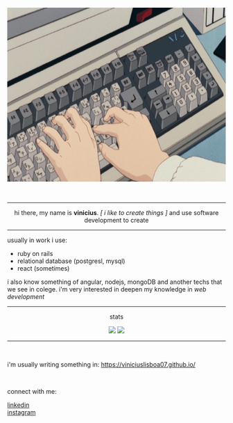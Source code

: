 <p align="center"><img height="400em" src="https://github.com/ViniciusLisboa07/ViniciusLisboa07/blob/main/tech.gif" /></p>

<br>

<hr>

<p align="center">
  hi there, my name is <b>vinicius</b>. <i>[ i like to create things ]</i> and use software development to create
</p>

<hr>

usually in work i use:

- ruby on rails
- relational database (postgresl, mysql)
- react (sometimes)

i also know something of angular, nodejs, mongoDB and another techs that we see in colege. i'm very interested in deepen my knowledge in _web development_

<hr>
<p align="center">stats</p>  


<p align="center">
  
  <img height="180em" src="https://github-readme-stats.vercel.app/api?username=viniciuslisboa07&theme=dark&show_icons=true"/>

  <img height="180em" src="https://github-readme-stats.vercel.app/api/top-langs/?username=ViniciusLisboa07&theme=dark&layout=compact"/>
  
</p>

<hr>

<br>

i'm usually writing something in: https://viniciuslisboa07.github.io/

<br>

connect with me:

<div>
  <a href="https://www.linkedin.com/in/vin%c3%adcius-lisboa-6347971a9/">linkedin</a><br>
  <a href="https://www.instagram.com/viniciuslisboaaa/" target="_blank">instagram</a><br>
</div>
